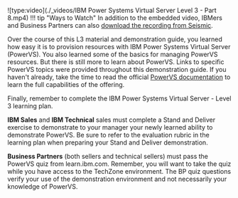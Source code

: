 ![type:video](./_videos/IBM Power Systems Virtual Server Level 3 - Part 8.mp4)
!!! tip "Ways to Watch"
    In addition to the embedded video, IBMers and Business Partners can also <a href="https://ibm.seismic.com/Link/Content/DCMmD9qD2GMjVGcQQ4JFJqWCpcf3" target="_blank">download the recording from Seismic</a>.

Over the course of this L3 material and demonstration guide, you learned how easy it is to provision resources with IBM Power Systems Virtual Server (PowerVS). You also learned some of the basics for managing PowerVS resources. But there is still more to learn about PowerVS. Links to specific PowerVS topics were provided throughout this demonstration guide. If you haven't already, take the time to read the official <a href="https://cloud.ibm.com/docs/power-iaas" target="_blank">PowerVS documentation</a> to learn the full capabilities of the offering.

Finally, remember to complete the IBM Power Systems Virtual Server - Level 3 learning plan.

**IBM Sales** and **IBM Technical** sales must complete a Stand and Deliver exercise to demonstrate to your manager your newly learned ability to demonstrate PowerVS. Be sure to refer to the evaluation rubric in the learning plan when preparing your Stand and Deliver demonstration.

**Business Partners** (both sellers and technical sellers) must pass the PowerVS quiz from learn.ibm.com. Remember, you will want to take the quiz while you have access to the TechZone environment. The BP quiz questions verify your use of the demonstration environment and not necessarily your knowledge of PowerVS.
